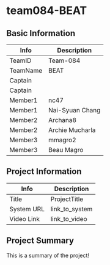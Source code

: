 # team084-BEAT

## Basic Information

|   Info      |        Description     |
| ----------- | ---------------------- |
| TeamID      |        Team-084        |
| TeamName    |           BEAT         |
| Captain     |                        |
| Captain     |                        |
| Member1     |          nc47          |
| Member1     |     Nai-Syuan Chang    |
| Member2     |         Archana8               |
| Member2     |         Archie Mucharla               |
| Member3     |       mmagro2                 |
| Member3     |       Beau Magro                 |

## Project Information

|   Info      |        Description     |
| ----------- | ---------------------- |
|  Title      |       ProjectTitle     |
| System URL  |      link_to_system    |
| Video Link  |      link_to_video     |

## Project Summary

This is a summary of the project!
